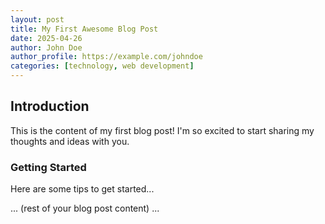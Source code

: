 ```yaml
---
layout: post
title: My First Awesome Blog Post
date: 2025-04-26
author: John Doe
author_profile: https://example.com/johndoe
categories: [technology, web development]
---
```


## Introduction

This is the content of my first blog post! I'm so excited to start sharing my thoughts and ideas with you.

### Getting Started

Here are some tips to get started...

... (rest of your blog post content) ...
